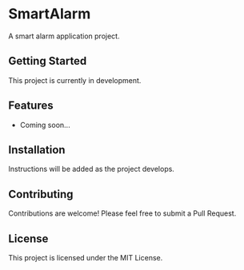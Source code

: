 # SmartAlarm

A smart alarm application project.

## Getting Started

This project is currently in development.

## Features

- Coming soon...

## Installation

Instructions will be added as the project develops.

## Contributing

Contributions are welcome! Please feel free to submit a Pull Request.

## License

This project is licensed under the MIT License.
